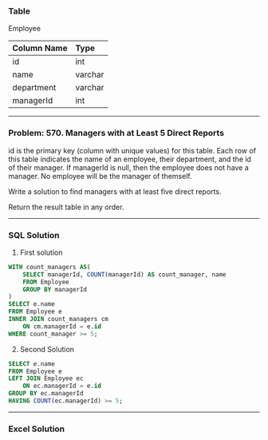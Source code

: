 ### Table
Employee


| Column Name | Type    |
| :-----------|:--------|
| id          | int     |
| name        | varchar |
| department  | varchar |
| managerId   | int     |

<hr>

### Problem: 570. Managers with at Least 5 Direct Reports
id is the primary key (column with unique values) for this table.
Each row of this table indicates the name of an employee, their department, and the id of their manager.
If managerId is null, then the employee does not have a manager.
No employee will be the manager of themself.
 

Write a solution to find managers with at least five direct reports.

Return the result table in any order.

<hr>

### SQL Solution
1) First solution
```sql
WITH count_managers AS(
    SELECT managerId, COUNT(managerId) AS count_manager, name
    FROM Employee
    GROUP BY managerId
)
SELECT e.name
FROM Employee e
INNER JOIN count_managers cm
    ON cm.managerId = e.id
WHERE count_manager >= 5;
```
2) Second Solution
```sql
SELECT e.name
FROM Employee e
LEFT JOIN Employee ec
    ON ec.managerId = e.id
GROUP BY ec.managerId
HAVING COUNT(ec.managerId) >= 5;
```

<hr>

### Excel Solution
